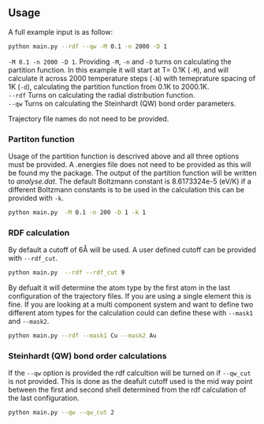 ## Usage
A full example input is as follow:
```bash
python main.py --rdf --qw -M 0.1 -n 2000 -D 1 
```
`-M 0.1 -n 2000 -D 1`. Providing  `-M`, `-n` and `-D` turns on calculating the partition function. In this example it will start at T= 0.1K (`-M`), and will calculate it across 2000 temperature steps (`-N`) with temeprature spacing of 1K (`-d`), calculating the partition function from 0.1K to 2000.1K.\
`--rdf` Turns on calculating the radial distribution function.\
`--qw` Turns on calculating the Steinhardt (QW) bond order parameters.

Trajectory file names do not need to be provided. 

### Partiton function
Usage of the partition function is descrived above and all three options must be provided.
A .energies file does not need to be provided as this will be found my the package.
The output of the partition function will be written to *analyse.dat*.
The default Boltzmann constant is 8.6173324e-5 (eV/K) if a different Boltzmann constants is to be used in the calculation this can be provided with `-k`.
```bash
python main.py  -M 0.1 -n 200 -D 1 -k 1
```

### RDF calculation

By default a cutoff of 6Å will be used. A user defined cutoff can be provided with `--rdf_cut`.
```bash
python main.py  --rdf --rdf_cut 9
```

By defualt it will determine the atom type by the first atom in the last configuration of the trajectory files. If you are using a single element this is fine. If you are looking at a multi component system and want to define two different atom types for the calculation could can define these with `--mask1` and `--mask2`.
```bash
python main.py --rdf --mask1 Cu --mask2 Au
``` 

### Steinhardt (QW) bond order calculations
If the `--qw` option is provided the rdf calcultion will be turned on if `--qw_cut` is not provided. This is done as the deafult cutoff used is the mid way point between the first and second shell determined from the rdf calculation of the last configuration.
```bash
python main.py --qw --qw_cut 2
```
